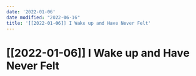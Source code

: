 ```yaml
---
date: '2022-01-06'
date modified: "2022-06-16"
title: '[[2022-01-06]] I Wake up and Have Never Felt'
---
```


# [[2022-01-06]] I Wake up and Have Never Felt
